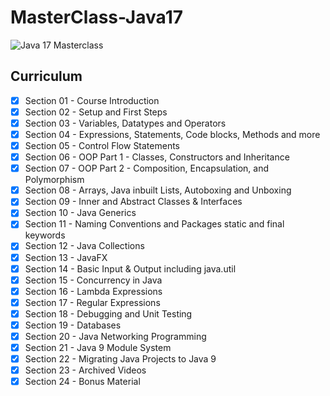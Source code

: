 # MasterClass-Java17

![Java 17 Masterclass](https://github.com/mohamedtamer0/MasterClass-Java17/assets/51374446/0ab3967d-c99b-4f3c-94d2-08439b024396)


## Curriculum

- [x] Section 01 - Course Introduction
- [x] Section 02 - Setup and First Steps
- [x] Section 03 - Variables, Datatypes and Operators
- [x] Section 04 - Expressions, Statements, Code blocks, Methods and more
- [x] Section 05 - Control Flow Statements
- [x] Section 06 - OOP Part 1 - Classes, Constructors and Inheritance
- [x] Section 07 - OOP Part 2 - Composition, Encapsulation, and Polymorphism
- [x] Section 08 - Arrays, Java inbuilt Lists, Autoboxing and Unboxing
- [x] Section 09 - Inner and Abstract Classes & Interfaces
- [x] Section 10 - Java Generics
- [x] Section 11 - Naming Conventions and Packages static and final keywords
- [x] Section 12 - Java Collections
- [x] Section 13 - JavaFX
- [x] Section 14 - Basic Input & Output including java.util
- [x] Section 15 - Concurrency in Java
- [x] Section 16 - Lambda Expressions
- [x] Section 17 - Regular Expressions
- [x] Section 18 - Debugging and Unit Testing
- [x] Section 19 - Databases
- [x] Section 20 - Java Networking Programming
- [x] Section 21 - Java 9 Module System
- [x] Section 22 - Migrating Java Projects to Java 9
- [x] Section 23 - Archived Videos
- [x] Section 24 - Bonus Material
